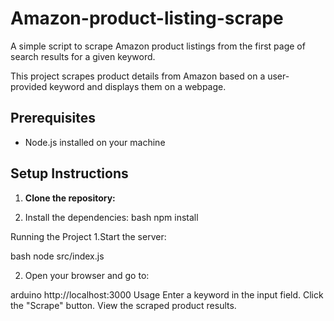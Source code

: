 # Amazon-product-listing-scrape
A simple script to scrape Amazon product listings from the first page of search results for a given keyword.

This project scrapes product details from Amazon based on a user-provided keyword and displays them on a webpage.

## Prerequisites

- Node.js installed on your machine

## Setup Instructions

1. **Clone the repository:**

2. Install the dependencies:
   bash
   npm install

Running the Project
1.Start the server:

bash
node src/index.js

2. Open your browser and go to:

arduino
http://localhost:3000
Usage
Enter a keyword in the input field.
Click the "Scrape" button.
View the scraped product results.
